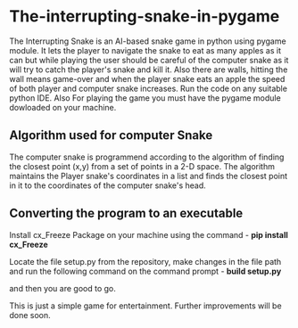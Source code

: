 # The-interrupting-snake-in-pygame
The Interrupting Snake is an AI-based snake game in python using pygame module. It lets the player to navigate the snake to eat as many apples as it can but while playing the user should be careful of the computer snake as it will try to catch the player's snake and kill it. Also there are walls, hitting the wall means game-over and when the player snake eats an apple the speed of both player and computer snake increases.
Run the code on any suitable python IDE. Also For playing the game you must have the pygame module dowloaded on your machine.

## Algorithm used for computer Snake 
The computer snake is programmend according to the algorithm of finding the closest point (x,y) from a set of points in a 2-D space.
The algorithm maintains the Player snake's coordinates in a list and finds the closest point in it to the coordinates of the computer snake's head.

## Converting the program to an executable
   Install cx_Freeze Package on your machine using the command -
   **pip install cx_Freeze**
   
   Locate the file setup.py from the repository, make changes in the file path and run the following command on the command prompt -
   **build setup.py**
   
   and then you are good to go.
   
This is just a simple game for entertainment. Further improvements will be done soon.    
